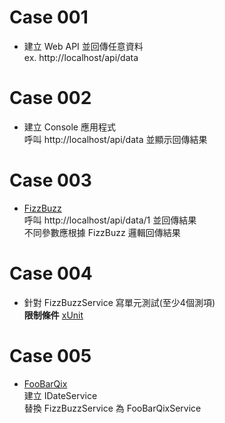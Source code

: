 # Case 001
- 建立 Web API 並回傳任意資料  
ex. http://localhost/api/data

# Case 002
- 建立 Console 應用程式  
呼叫 http://localhost/api/data 並顯示回傳結果

# Case 003
- [FizzBuzz](https://codingdojo.org/kata/FizzBuzz/)   
呼叫 http://localhost/api/data/1 並回傳結果  
不同參數應根據 FizzBuzz 邏輯回傳結果

# Case 004
- 針對 FizzBuzzService 寫單元測試(至少4個測項)  
**限制條件** [xUnit](https://xunit.net/)

# Case 005
- [FooBarQix](https://codingdojo.org/kata/FooBarQix/)  
建立 IDateService  
替換 FizzBuzzService 為 FooBarQixService
